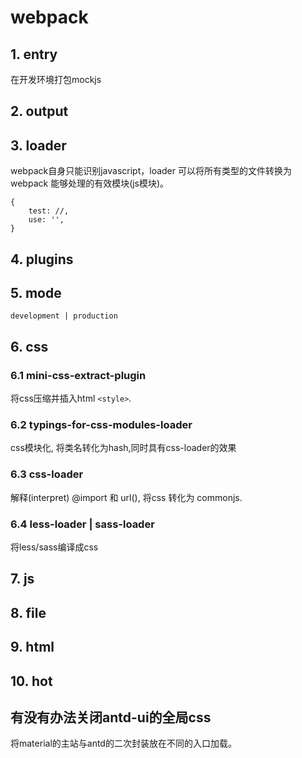 # webpack
## 1. entry
在开发环境打包mockjs

## 2. output

## 3. loader
webpack自身只能识别javascript，loader 可以将所有类型的文件转换为 webpack 能够处理的有效模块(js模块)。
```
{
    test: //,
    use: '',
}
```

## 4. plugins

## 5. mode
`development | production`

## 6. css
### 6.1 mini-css-extract-plugin
将css压缩并插入html `<style>`.

### 6.2 typings-for-css-modules-loader
css模块化, 将类名转化为hash,同时具有css-loader的效果

### 6.3 css-loader
解释(interpret) @import 和 url(), 将css 转化为 commonjs.

### 6.4 less-loader | sass-loader
将less/sass编译成css
## 7. js

## 8. file

## 9. html

## 10. hot

## 有没有办法关闭antd-ui的全局css
将material的主站与antd的二次封装放在不同的入口加载。
